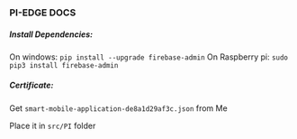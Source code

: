 ### PI-EDGE DOCS

##### Install Dependencies:

On windows: `pip install --upgrade firebase-admin`
On Raspberry pi: `sudo pip3 install firebase-admin`

##### Certificate:

Get `smart-mobile-application-de8a1d29af3c.json` from Me 

Place it in `src/PI` folder